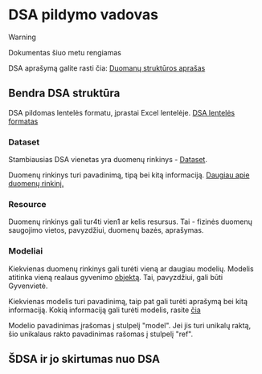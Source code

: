 # DSA pildymo vadovas

> [!Warning]
> Dokumentas šiuo metu rengiamas

DSA aprašymą galite rasti čia: [Duomanų struktūros aprašas](https://ivpk.github.io/dsa/index.html)

## Bendra DSA struktūra

DSA pildomas lentelės formatu, įprastai Excel lentelėje. [DSA lentelės formatas](https://ivpk.github.io/dsa/formatas.html#lenteles-formatas)

### Dataset

Stambiausias DSA vienetas yra duomenų rinkinys - [Dataset](https://ivpk.github.io/dsa/formatas.html#dataset).

Duomenų rinkinys turi pavadinimą, tipą bei kitą informaciją. [Daugiau apie duomenų rinkinį.](https://ivpk.github.io/dsa/dimensijos.html#dataset)

### Resource

Duomenų rinkinys gali tur4ti vien1 ar kelis resursus. Tai - fizinės duomenų saugojimo vietos, pavyzdžiui, duomenų bazės, aprašymas.

### Modeliai

Kiekvienas duomenų rinkinys gali turėti vieną ar daugiau modelių. Modelis atitinka vieną realaus gyvenimo [objektą](https://ivpk.github.io/dsa/modelis.html#objektas). Tai, pavyzdžiui, gali būti Gyvenvietė.

Kiekvienas modelis turi pavadinimą, taip pat gali turėti aprašymą bei kitą informaciją. Kokią informaciją gali turėti modelis, rasite [čia](https://ivpk.github.io/dsa/dimensijos.html#model)

Modelio pavadinimas įrašomas į stulpelį "model". Jei jis turi unikalų raktą, šio unikalaus rakto pavadinimas rašomas į stulpelį "ref". 


## ŠDSA ir jo skirtumas nuo DSA
